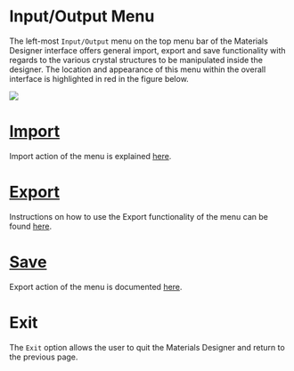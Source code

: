 # Input/Output Menu 

The left-most `Input/Output` menu on the top menu bar of the Materials Designer interface offers general import, export and save functionality with regards to the various crystal structures to be manipulated inside the designer. The location and appearance of this menu within the overall interface is highlighted in red in the figure below.

<img src="/images/input-output-menu.png"/>


# [Import](input-output/import.md)

Import action of the menu is explained [here](input-output/import.md). 

# [Export](input-output/export.md)

Instructions on how to use the Export functionality of the menu can be found [here](input-output/export.md). 


# [Save](input-output/save.md)

Export action of the menu is documented [here](input-output/save.md). 


# Exit

The `Exit` <i class="zmdi zmdi-square-right zmdi-hc-border"></i> option allows the user to quit the Materials Designer and return to the previous page.
